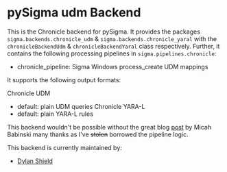# pySigma udm Backend

This is the Chronicle backend for pySigma. It provides the packages `sigma.backends.chronicle_udm` & `sigma.backends.chronicle_yaral` with the `chronicleBackendUdm` & `chronicleBackendYaral` class respectively.
Further, it contains the following processing pipelines in `sigma.pipelines.chronicle`:

* chronicle_pipeline: Sigma Windows process_create UDM mappings

It supports the following output formats:  

Chronicle UDM  
* default: plain UDM queries
Chronicle YARA-L  
* default: plain YARA-L rules

This backend wouldn't be possible without the great blog [post](https://web.archive.org/web/20230807222337/https://micahbabinski.medium.com/creating-a-sigma-backend-for-fun-and-no-profit-ed16d20da142) by Micah Babinski many thanks as I've ~~stolen~~ borrowed the pipeline logic.  

This backend is currently maintained by:

* [Dylan Shield](https://github.com/ScioShield)